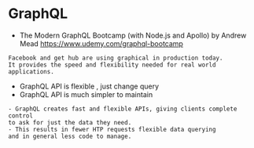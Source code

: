 # GraphQL
- The Modern GraphQL Bootcamp (with Node.js and Apollo) by Andrew Mead
https://www.udemy.com/graphql-bootcamp
```
Facebook and get hub are using graphical in production today.
It provides the speed and flexibility needed for real world applications.
```
- GraphQL API is flexible , just change query
- GraphQL API is much simpler to maintain 
```
- GraphQL creates fast and flexible APIs, giving clients complete control 
to ask for just the data they need.
- This results in fewer HTP requests flexible data querying 
and in general less code to manage.
```
